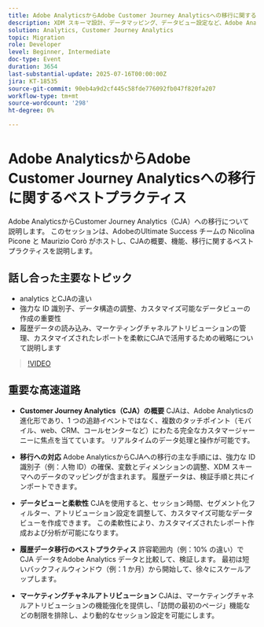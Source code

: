 ```yaml
---
title: Adobe AnalyticsからAdobe Customer Journey Analyticsへの移行に関するベストプラクティス
description: XDM スキーマ設計、データマッピング、データビュー設定など、Adobe AnalyticsからCustomer Journey Analytics（CJA）への移行に不可欠な手順とベストプラクティスについて説明します。
solution: Analytics, Customer Journey Analytics
topic: Migration
role: Developer
level: Beginner, Intermediate
doc-type: Event
duration: 3654
last-substantial-update: 2025-07-16T00:00:00Z
jira: KT-18535
source-git-commit: 90eb4a9d2cf445c58fde776092fb047f820fa207
workflow-type: tm+mt
source-wordcount: '298'
ht-degree: 0%

---
```



# Adobe AnalyticsからAdobe Customer Journey Analyticsへの移行に関するベストプラクティス

Adobe AnalyticsからCustomer Journey Analytics（CJA）への移行について説明します。 このセッションは、AdobeのUltimate Success チームの Nicolina Picone と Maurizio Corò がホストし、CJAの概要、機能、移行に関するベストプラクティスを説明します。

## 話し合った主要なトピック

* analytics とCJAの違い
* 強力な ID 識別子、データ構造の調整、カスタマイズ可能なデータビューの作成の重要性
* 履歴データの読み込み、マーケティングチャネルアトリビューションの管理、カスタマイズされたレポートを柔軟にCJAで活用するための戦略について説明します

>[!VIDEO](https://video.tv.adobe.com/v/3464911/?learn=on&enablevpops)

## 重要な高速道路

* **Customer Journey Analytics（CJA）の概要** CJAは、Adobe Analyticsの進化形であり、1 つの追跡イベントではなく、複数のタッチポイント（モバイル、web、CRM、コールセンターなど）にわたる完全なカスタマージャーニーに焦点を当てています。 リアルタイムのデータ処理と操作が可能です。

* **移行への対応** Adobe AnalyticsからCJAへの移行の主な手順には、強力な ID 識別子（例：人物 ID）の確保、変数とディメンションの調整、XDM スキーマへのデータのマッピングが含まれます。 履歴データは、検証手順と共にインポートできます。

* **データビューと柔軟性** CJAを使用すると、セッション時間、セグメント化フィルター、アトリビューション設定を調整して、カスタマイズ可能なデータビューを作成できます。 この柔軟性により、カスタマイズされたレポート作成および分析が可能になります。

* **履歴データ移行のベストプラクティス** 許容範囲内（例：10% の違い）でCJA データをAdobe Analytics データと比較して、検証します。 最初は短いバックフィルウィンドウ（例：1 か月）から開始して、徐々にスケールアップします。

* **マーケティングチャネルアトリビューション** CJAは、マーケティングチャネルアトリビューションの機能強化を提供し、「訪問の最初のページ」機能などの制限を排除し、より動的なセッション設定を可能にします。
